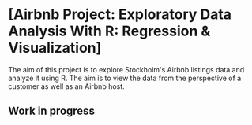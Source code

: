 # [Airbnb Project: Exploratory Data Analysis With R: Regression & Visualization]

The aim of this project is to explore Stockholm's Airbnb listings data and analyze it using R. The aim is to view the data from the perspective of a customer as well as an Airbnb host. 

## Work in progress
